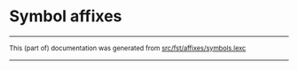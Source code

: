 
# Symbol affixes

* * *

<small>This (part of) documentation was generated from [src/fst/affixes/symbols.lexc](https://github.com/giellalt/lang-tat/blob/main/src/fst/affixes/symbols.lexc)</small>

---

